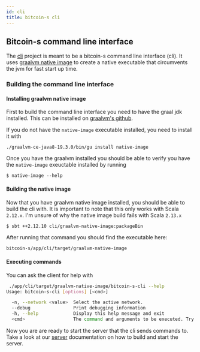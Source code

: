 ```yaml
---
id: cli
title: bitcoin-s cli
---
```



## Bitcoin-s command line interface

The [cli](../../app/cli/) project is meant to be a bitcoin-s command line interface (cli). It uses [graalvm native image](https://www.graalvm.org/docs/reference-manual/native-image/) to
create a native executable that circumvents the jvm for fast start up time.

### Building the command line interface

#### Installing graalvm native image
First to build the command line interface you need to have the graal jdk installed. This can be installed on [graalvm's github](https://github.com/graalvm/graalvm-ce-builds/releases/tag/vm-19.3.0).


If you do not have the `native-image` executable installed, you need to install it with

```bashrc
./graalvm-ce-java8-19.3.0/bin/gu install native-image
```

Once you have the graalvm installed you should be able to verify you have the `native-image` exeuctable installed by running

```bashrc
$ native-image --help
```

#### Building the native image

Now that you have graalvm native image installed, you should be able to build the cli with. It is important to note that
this only works with Scala `2.12.x`. I'm unsure of why the native image build fails with Scala `2.13.x`

```bashrc
$ sbt ++2.12.10 cli/graalvm-native-image:packageBin
```

After running that command you should find the executable here:

```bash
bitcoin-s/app/cli/target/graalvm-native-image
```

#### Executing commands
You can ask the client for help with

```bash
 ./app/cli/target/graalvm-native-image/bitcoin-s-cli --help
Usage: bitcoin-s-cli [options] [<cmd>]

  -n, --network <value>  Select the active network.
  --debug                Print debugging information
  -h, --help             Display this help message and exit
  <cmd>                  The command and arguments to be executed. Try bitcoin-s-cli help for a list of all commands
```


Now you are are ready to start the server that the cli sends commands to. Take a look at our [server](server.md) documentation on how to build and start the server.